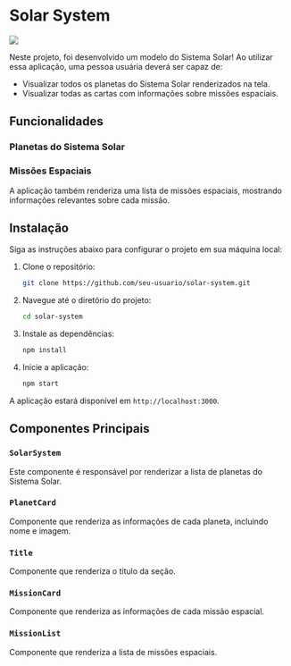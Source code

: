 # Solar System
![](https://media.licdn.com/dms/image/D4D22AQFRJGeVzvHvAg/feedshare-shrink_2048_1536/0/1720723156761?e=1723680000&v=beta&t=mS2a8V0T_RT3Y8Zj-IbpgYAhYlkHSQgW3eOllX7ZTYo)


Neste projeto, foi desenvolvido um modelo do Sistema Solar! Ao utilizar essa aplicação, uma pessoa usuária deverá ser capaz de:

- Visualizar todos os planetas do Sistema Solar renderizados na tela.
- Visualizar todas as cartas com informações sobre missões espaciais.

## Funcionalidades

### Planetas do Sistema Solar

### Missões Espaciais

A aplicação também renderiza uma lista de missões espaciais, mostrando informações relevantes sobre cada missão.

## Instalação

Siga as instruções abaixo para configurar o projeto em sua máquina local:

1. Clone o repositório:

    ```bash
    git clone https://github.com/seu-usuario/solar-system.git
    ```

2. Navegue até o diretório do projeto:

    ```bash
    cd solar-system
    ```

3. Instale as dependências:

    ```bash
    npm install
    ```

4. Inicie a aplicação:

    ```bash
    npm start
    ```

A aplicação estará disponível em `http://localhost:3000`.

## Componentes Principais

### `SolarSystem`

Este componente é responsável por renderizar a lista de planetas do Sistema Solar.

### `PlanetCard`

Componente que renderiza as informações de cada planeta, incluindo nome e imagem.

### `Title`

Componente que renderiza o título da seção.

### `MissionCard`

Componente que renderiza as informações de cada missão espacial.

### `MissionList`

Componente que renderiza a lista de missões espaciais.
